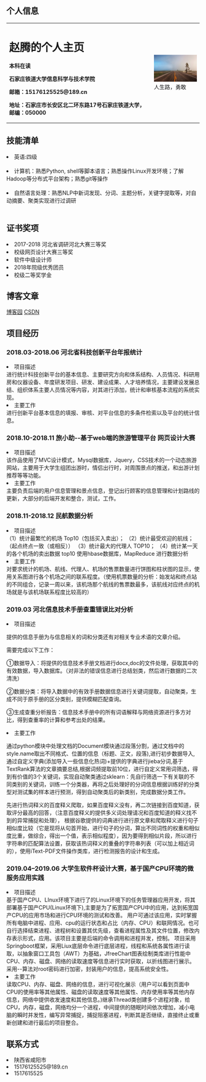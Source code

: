 ## 个人信息
<table border="0">
  <tr>
    <td width="75%">
      <h1>赵腾的个人主页</h1>
      <p><b>本科在读</b></p>
      <p><b>石家庄铁道大学信息科学与技术学院</b></p>
      <p><b>邮箱：15176125525@189.cn</b></p>
      <p><b>地址：石家庄市长安区北二环东路17号石家庄铁道大学，邮编：050000</b></p>
    </td>
    <td width="25%">
      <img src="./photo/gonglu.jpg" width="100%">人生路，勇敢
    </td>
  </tr>
</table>


## 技能清单

<li>英语:四级</li><br/>
<li>计算机：熟悉Python, shell等脚本语言；熟悉操作Linux开发环境；了解Hadoop等分布式平台架构；熟悉git等操作</li><br/>
<li>自然语言处理：熟悉NLP中新词发现、分词、主题分析，关键字提取等，对自动摘要、聚类实现进行过调研</li><br/>

## 证书奖项

   <li>2017-2018 河北省调研河北大赛三等奖</li>
   <li>校级网页设计大赛三等奖</li>
   <li>软件中级设计师</li>
   <li>2018年院级优秀团员</li>
   <li>校级二等奖学金</li>


## 博客文章


 [博客园](https://www.cnblogs.com/zhao-teng-ass/)
 [CSDN](https://blog.csdn.net/qq_38648558)
 
 
## 项目经历

<h3>2018.03-2018.06 河北省科技创新平台年报统计</h3>
  <li>项目描述</li>
  进行统计科技创新平台的基本信息、主要研究方向和体系结构、人员情况、科研用房和仪器设备、年度研发项目、研发、建设成果、人才培养情况，主要建设发展总结、组织体系主要人员情况等内容，对其进行添加，统计和审核基本流程的系统实现。
  <li>主要工作</li>
  进行创新平台基本信息的填报、审核、对平台信息的多条件检索以及平台的统计信息。

<h3>2018.10-2018.11 旅小助--基于web端的旅游管理平台 网页设计大赛</h3>
  <li>项目描述</li>
  该作品使用了MVC设计模式，Mysql数据库，Jquery，CSS技术的一个动态旅游网站，主要用于大学生组团出游时，情侣出行时，对周围景点的推送，和出游计划推荐等等功能。
  <li>主要工作</li>
  主要负责后端的用户信息管理和景点信息，登记出行顾客的信息管理和计划路线的更新，大部分的后端开发和整合，测试，工作。
  
<h3>2018.11-2018.12 民航数据分析</h3>

<li>项目描述</li>
（1）统计最繁忙的机场 Top10（包括买入卖出）； 
（2）统计最受欢迎的航线；（起点终点一致（或相反）） 
（3）统计最大的代理人 TOP10； 
（4）统计某一天的各个机场的卖出数据 top10
  使用hbase数据库，MapReduce 进行数据分析

<li>主要工作</li>
  对要求统计的机场、航线、代理人、机场的售票数量进行饼图和柱状图的显示，使用关系图进行各个机场之间的联系程度。（使用机票数量的分析：始发站和终点站的不同组合，记录一周以来，该机场那个航线的售票数最多，该航线对应终点的机场就是与该机场联系程度比较高的）
  
  <h3>2019.03 河北信息技术手册查重错误比对分析</h3>

<li>项目描述</li>
    <p>提供的信息手册为与信息相关的词和分类还有对相关专业术语的文章介绍。</p>
    <p>需要完成以下工作：</p>
    <p>①数据导入：将提供的信息技术手册文档进行docx,doc的文件处理，获取其中的有效数据，导入数据库。（对非法的错误信息进行总结划类，然后进行数据的二次清洗）</p>
    <p>②数据分类：将导入数据中的有效手册数据信息进行关键词提取，自动聚类，生成不同于原手册的区分类别，提供模糊匹配查询。</p>
    <p>③生成查重分析报告：信息技术手册中的所有词语解释与网络资源进行多方对比，得到查重率的计算和参考出处的结果。</p>
    
<li>主要工作</li>
    <p>通过python模块中处理文档的Document模块通过段落分割，通过文档中的style.name取出不同格式、位置的信息（标题、正文，段落),进行初步数据导入,通过自定义字典(添加导入一些信息化热词)+提供的字典进行jieba分词,基于TextRank算法的文章摘要总结,根据词频提取前10位，进行自定义常用词筛选，得到有价值的3个关键词，实现自动聚类通过sklearn：先自行筛选一下有关联的不同类别的关键词，训练一个分类器，再将之后处理好的分词信息根据训练好的分类型对测试集的样本进行预测，得到自动聚类后的新类别，完成数据分类工作。</p>
    <p>先进行热词释义的百度释义爬取，如果百度释义没有，再二次链接到百度知道，获取评分最高的回答，（注意百度释义的提供多义词处理请况和百度知道的释义找不到的异常捕捉和处理）， 根据谷歌提供的词典进行进行原文章和爬取释义进行句子相似度比较（它是现将从句首开始，进行句子的分词，算出不同词性的权重和相似度比重，做综合，得出一个值，表示相似程度），因为要得到相似片段，所以进行字符串的匹配算法设置，获取该热词释义的重叠的字符串列表（可以加上相近词的），使用iText-PDF文件操作类库，进行检测报告的设计和生成。</p>
  

<h3>2019.04–2019.06 大学生软件杯设计大赛，基于国产CPU环境的微服务应用实践</h3>

<li>项目描述</li>
  基于国产CPU、LInux环境下进行了的Linux环境下的任务管理器应用开发，将其部署基于国产CPU(Linux环境下),主要是为了拓宽国产CPU中的应用，达到拓宽国产CPU的应用市场和进行CPU环境的测试和改善。
  用户可通过该应用，实时掌握所有电脑中进程、应用、cpu的运行状态和占比（内存、CPU）和联网情况。也可自行选择结束进程、进程树和设置其优先级，查看进程属性及其文件位置，修改内存表示形式，应用。该项目主要是后端的命令调用和进程并发，控制。
  项目采用Springboot框架，采用Liux底层命令进行底层进程，线程和系统各属性进行读取，以抽象窗口工具包（AWT）为基础，JfreeChart图表绘制类库进行性能中CPU、内存、磁盘、网络的读取速度等信息进行实时获取，以折线图进行展示。采用--算法对root密码进行加密，封装用户的信息，提高系统安全性。

<li>主要工作</li>读取CPU、内存、磁盘、网络的信息，进行可视化展示（用户可以看到页面中CPU的使用率等其他属性、磁盘的读取速度等其他属性、内存使用率等其他内存信息，网络中提供收发速度和其他信息。)继承Thread类创建多个进程对象，给CPU，内存，磁盘，网络均分一个进程，中间提供的随眠时间依次增加，减小电脑的瞬时并发性，编写异常捕捉，捕捉阻塞进程，判断其是否继续，直接终止或重新创建和进行最后的项目整合。


## 联系方式
  <li>陕西省咸阳市</li>
  <li>15176125525@189.cn</li>
  <li>1517615525</li>



